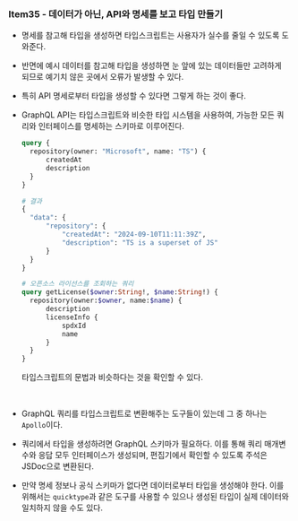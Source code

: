 ### Item35 - 데이터가 아닌, API와 명세를 보고 타입 만들기

- 명세를 참고해 타입을 생성하면 타입스크립트는 사용자가 실수를 줄일 수 있도록 도와준다.
- 반면에 예시 데이터를 참고해 타입을 생성하면 눈 앞에 있는 데이터들만 고려하게 되므로 예기치 않은 곳에서 오류가 발생할 수 있다.
- 특히 API 명세로부터 타입을 생성할 수 있다면 그렇게 하는 것이 좋다.
- GraphQL API는 타입스크립트와 비슷한 타입 시스템을 사용하여, 가능한 모든 쿼리와 인터페이스를 명세하는 스키마로 이루어진다.

  ```graphql
  query {
  	repository(owner: "Microsoft", name: "TS") {
  		createdAt
  		description
  	}
  }

  # 결과
  {
  	"data": {
  		"repository": {
  			"createdAt": "2024-09-10T11:11:39Z",
  			"description": "TS is a superset of JS"
  		}
  	}
  }

  # 오픈소스 라이선스를 조회하는 쿼리
  query getLicense($owner:String!, $name:String!) {
  	repository(owner:$owner, name:$name) {
  		description
  		licenseInfo {
  			spdxId
  			name
  		}
  	}
  }
  ```

  타입스크립트의 문법과 비슷하다는 것을 확인할 수 있다.

  <br/>

- GraphQL 쿼리를 타입스크립트로 변환해주는 도구들이 있는데 그 중 하나는 `Apollo`이다.
- 쿼리에서 타입을 생성하려면 GraphQL 스키마가 필요하다. 이를 통해 쿼리 매개변수와 응답 모두 인터페이스가 생성되며, 편집기에서 확인할 수 있도록 주석은 JSDoc으로 변환된다.
- 만약 명세 정보나 공식 스키마가 없다면 데이터로부터 타입을 생성해야 한다. 이를 위해서는 `quicktype`과 같은 도구를 사용할 수 있으나 생성된 타입이 실제 데이터와 일치하지 않을 수도 있다.
